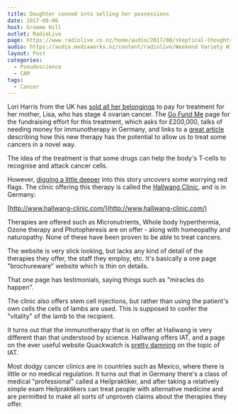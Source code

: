 ```yaml
---
title: Daughter conned into selling her possessions
date: 2017-08-06
host: Graeme Hill
outlet: RadioLive
page: https://www.radiolive.co.nz/home/audio/2017/08/skeptical-thoughts-with-mark-honeychurch.html
audio: https://audio.mediaworks.nz/content/radiolive/Weekend Variety Wireless/August17/06_08_17_Skeptical.mp3
layout: Post
categories:
  - Pseudoscience
  - CAM
tags:
  - Cancer
---
```


Lori Harris from the UK has [sold all her belongings](http://www.nzherald.co.nz/lifestyle/news/article.cfm?c_id=6&objectid=11898322) to pay for treatment for her mother, Lisa, who has stage 4 ovarian cancer. The [Go Fund Me](https://www.gofundme.com/lisatogermany) page for the fundraising effort for this treatment, which asks for £200,000, talks of needing money for immunotherapy in Germany, and links to a [great article](https://www.theguardian.com/science/2015/jun/01/immunotherapy-the-big-new-hope-for-cancer-treatment) describing how this new therapy has the potential to allow us to treat some cancers in a novel way.

<!-- more -->

The idea of the treatment is that some drugs can help the body's T-cells to recognise and attack cancer cells.

However, [digging a little deeper](https://health.spectator.co.uk/germanys-alternative-clinics-offer-false-hope-to-cancer-patients-like-leah-bracknell/) into this story uncovers some worrying red flags. The clinic offering this therapy is called the [Hallwang Clinic](http://rationalwiki.org/wiki/Hallwang_Clinic), and is in Germany:

[http://www.hallwang-clinic.com/](http://www.hallwang-clinic.com/)

Therapies are offered such as Micronutrients, Whole body hyperthermia, Ozone therapy and Photopheresis are on offer - along with homeopathy and naturopathy. None of these have been proven to be able to treat cancers.

The website is very slick looking, but lacks any kind of detail of the therapies they offer, the staff they employ, etc. It's basically a one page "brochureware" website which is thin on details.

That one page has testimonials, saying things such as "miracles do happen".

The clinic also offers stem cell injections, but rather than using the patient's own cells the cells of lambs are used. This is supposed to confer the "vitality" of the lamb to the recipient.

It turns out that the immunotherapy that is on offer at Hallwang is very different than that understood by science. Hallwang offers IAT, and a page on the ever useful website Quackwatch is [pretty damning](http://www.quackwatch.org/01QuackeryRelatedTopics/Cancer/iat.html) on the topic of IAT.

Most dodgy cancer clinics are in countries such as Mexico, where there is little or no medical regulation. It turns out that in Germany there's a class of medical "professional" called a Heilpraktiker, and after taking a relatively simple exam Heilpraktikers can treat people with alternative medicine and are permitted to make all sorts of unproven claims about the therapies they offer.
